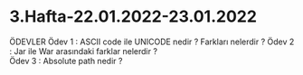 # 3.Hafta-22.01.2022-23.01.2022

ÖDEVLER
Ödev 1 : ASCII code ile UNICODE nedir ? Farkları nelerdir ?	
Ödev 2 : Jar ile War arasındaki farklar nelerdir ? 													
Ödev 3 : Absolute path nedir ?													
